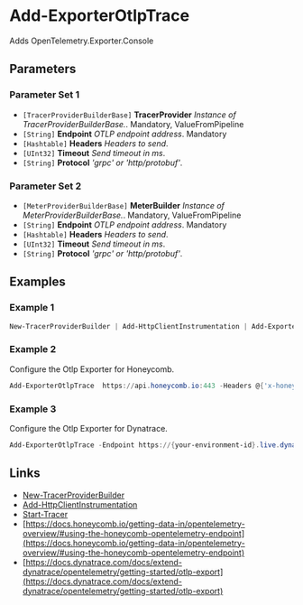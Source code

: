 # Add-ExporterOtlpTrace


Adds OpenTelemetry.Exporter.Console
## Parameters


### Parameter Set 1


- `[TracerProviderBuilderBase]` **TracerProvider** _Instance of TracerProviderBuilderBase._.  Mandatory, ValueFromPipeline
- `[String]` **Endpoint** _OTLP endpoint address_.  Mandatory
- `[Hashtable]` **Headers** _Headers to send_.  
- `[UInt32]` **Timeout** _Send timeout in ms_.  
- `[String]` **Protocol** _'grpc' or 'http/protobuf'_.  


### Parameter Set 2


- `[MeterProviderBuilderBase]` **MeterBuilder** _Instance of MeterProviderBuilderBase._.  Mandatory, ValueFromPipeline
- `[String]` **Endpoint** _OTLP endpoint address_.  Mandatory
- `[Hashtable]` **Headers** _Headers to send_.  
- `[UInt32]` **Timeout** _Send timeout in ms_.  
- `[String]` **Protocol** _'grpc' or 'http/protobuf'_.  


## Examples


### Example 1




```powershell
New-TracerProviderBuilder | Add-HttpClientInstrumentation | Add-ExporterOtlpTrace -Endpoint http://localhost:9999 | Start-Trace
```


### Example 2


Configure the Otlp Exporter for Honeycomb.


```powershell
Add-ExporterOtlpTrace  https://api.honeycomb.io:443 -Headers @{'x-honeycomb-team'='token'}
```


### Example 3


Configure the Otlp Exporter for Dynatrace.


```powershell
Add-ExporterOtlpTrace -Endpoint https://{your-environment-id}.live.dynatrace.com/api/v2/otlp -Headers @{'Authorization'='Api-Token dt.....'} -Protocol 'http/protobuf'
```


## Links


- [New-TracerProviderBuilder](New-TracerProviderBuilder.md)
- [Add-HttpClientInstrumentation](Add-HttpClientInstrumentation.md)
- [Start-Tracer](Start-Tracer.md)
- [https://docs.honeycomb.io/getting-data-in/opentelemetry-overview/#using-the-honeycomb-opentelemetry-endpoint](https://docs.honeycomb.io/getting-data-in/opentelemetry-overview/#using-the-honeycomb-opentelemetry-endpoint)
- [https://docs.dynatrace.com/docs/extend-dynatrace/opentelemetry/getting-started/otlp-export](https://docs.dynatrace.com/docs/extend-dynatrace/opentelemetry/getting-started/otlp-export)
